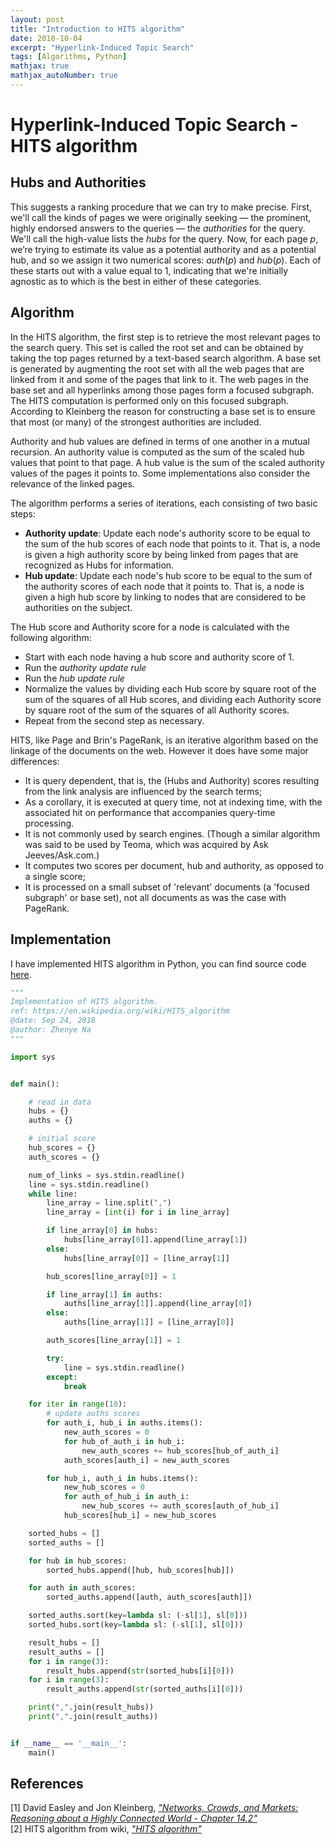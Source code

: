 ```yaml
---
layout: post
title: "Introduction to HITS algorithm"
date: 2018-10-04
excerpt: "Hyperlink-Induced Topic Search"
tags: [Algorithms, Python]
mathjax: true
mathjax_autoNumber: true
---
```


# Hyperlink-Induced Topic Search - HITS algorithm


## Hubs and Authorities

This suggests a ranking procedure that we can try to make precise. First, we'll call the kinds of pages we were originally seeking — the prominent, highly endorsed answers to the queries — the $authorities$ for the query. We'll call the high-value lists the $hubs$ for the query. Now, for each page $p$, we’re trying to estimate its value as a potential authority and as a potential hub, and so we assign it two numerical scores: $auth(p)$ and $hub(p)$. Each of these starts out with a value equal to $1$, indicating that we're initially agnostic as to which is the best in either of these categories.


## Algorithm

In the HITS algorithm, the first step is to retrieve the most relevant pages to the search query. This set is called the root set and can be obtained by taking the top pages returned by a text-based search algorithm. A base set is generated by augmenting the root set with all the web pages that are linked from it and some of the pages that link to it. The web pages in the base set and all hyperlinks among those pages form a focused subgraph. The HITS computation is performed only on this focused subgraph. According to Kleinberg the reason for constructing a base set is to ensure that most (or many) of the strongest authorities are included.

Authority and hub values are defined in terms of one another in a mutual recursion. An authority value is computed as the sum of the scaled hub values that point to that page. A hub value is the sum of the scaled authority values of the pages it points to. Some implementations also consider the relevance of the linked pages.

The algorithm performs a series of iterations, each consisting of two basic steps:

- **Authority update**: Update each node's authority score to be equal to the sum of the hub scores of each node that points to it. That is, a node is given a high authority score by being linked from pages that are recognized as Hubs for information.
- **Hub update**: Update each node's hub score to be equal to the sum of the authority scores of each node that it points to. That is, a node is given a high hub score by linking to nodes that are considered to be authorities on the subject.

The Hub score and Authority score for a node is calculated with the following algorithm:

- Start with each node having a hub score and authority score of 1.
- Run the *authority update rule*
- Run the *hub update rule*
- Normalize the values by dividing each Hub score by square root of the sum of the squares of all Hub scores, and dividing each Authority score by square root of the sum of the squares of all Authority scores.
- Repeat from the second step as necessary.


HITS, like Page and Brin's PageRank, is an iterative algorithm based on the linkage of the documents on the web. However it does have some major differences:

- It is query dependent, that is, the (Hubs and Authority) scores resulting from the link analysis are influenced by the search terms;
- As a corollary, it is executed at query time, not at indexing time, with the associated hit on performance that accompanies query-time processing.
- It is not commonly used by search engines. (Though a similar algorithm was said to be used by Teoma, which was acquired by Ask Jeeves/Ask.com.)
- It computes two scores per document, hub and authority, as opposed to a single score;
- It is processed on a small subset of 'relevant' documents (a 'focused subgraph' or base set), not all documents as was the case with PageRank.


## Implementation

I have implemented HITS algorithm in Python, you can find source code [here](https://github.com/Zhenye-Na/cs498HS4/tree/master/hw1).


```python
"""
Implementation of HITS algorithm.
ref: https://en.wikipedia.org/wiki/HITS_algorithm
@date: Sep 24, 2018
@author: Zhenye Na
"""

import sys


def main():

    # read in data
    hubs = {}
    auths = {}

    # initial score
    hub_scores = {}
    auth_scores = {}

    num_of_links = sys.stdin.readline()
    line = sys.stdin.readline()
    while line:
        line_array = line.split(",")
        line_array = [int(i) for i in line_array]

        if line_array[0] in hubs:
            hubs[line_array[0]].append(line_array[1])
        else:
            hubs[line_array[0]] = [line_array[1]]

        hub_scores[line_array[0]] = 1

        if line_array[1] in auths:
            auths[line_array[1]].append(line_array[0])
        else:
            auths[line_array[1]] = [line_array[0]]

        auth_scores[line_array[1]] = 1

        try:
            line = sys.stdin.readline()
        except:
            break

    for iter in range(10):
        # update auths scores
        for auth_i, hub_i in auths.items():
            new_auth_scores = 0
            for hub_of_auth_i in hub_i:
                new_auth_scores += hub_scores[hub_of_auth_i]
            auth_scores[auth_i] = new_auth_scores

        for hub_i, auth_i in hubs.items():
            new_hub_scores = 0
            for auth_of_hub_i in auth_i:
                new_hub_scores += auth_scores[auth_of_hub_i]
            hub_scores[hub_i] = new_hub_scores

    sorted_hubs = []
    sorted_auths = []

    for hub in hub_scores:
        sorted_hubs.append([hub, hub_scores[hub]])

    for auth in auth_scores:
        sorted_auths.append([auth, auth_scores[auth]])

    sorted_auths.sort(key=lambda sl: (-sl[1], sl[0]))
    sorted_hubs.sort(key=lambda sl: (-sl[1], sl[0]))

    result_hubs = []
    result_auths = []
    for i in range(3):
        result_hubs.append(str(sorted_hubs[i][0]))
    for i in range(3):
        result_auths.append(str(sorted_auths[i][0]))

    print(",".join(result_hubs))
    print(",".join(result_auths))


if __name__ == '__main__':
    main()
```


## References

[1] David Easley and Jon Kleinberg, [*"Networks, Crowds, and Markets: Reasoning about a Highly Connected World - Chapter 14.2"*](https://github.com/Zhenye-Na/cs498HS4/blob/master/hw1/networks-book-ch14.pdf)  
[2] HITS algorithm from wiki, [*"HITS algorithm"*](https://en.wikipedia.org/wiki/HITS_algorithm#Algorithm)  
